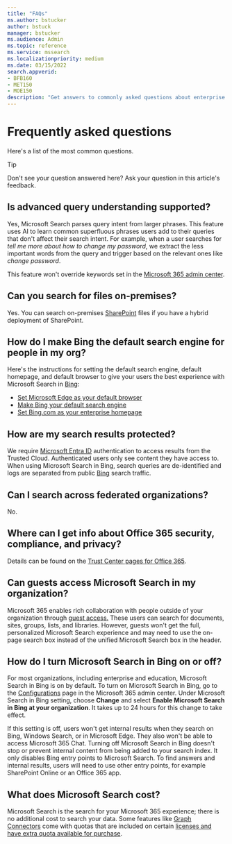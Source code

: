 ```yaml
---
title: "FAQs"
ms.author: bstucker
author: bstuck
manager: bstucker
ms.audience: Admin
ms.topic: reference
ms.service: mssearch
ms.localizationpriority: medium
ms.date: 03/15/2022
search.appverid:
- BFB160
- MET150
- MOE150
description: "Get answers to commonly asked questions about enterprise search and Microsoft Search"
---
```

<!-- markdownlint-disable no-trailing-punctuation -->
# Frequently asked questions

Here's a list of the most common questions.

> [!TIP]
> Don't see your question answered here? Ask your question in this article's feedback.

## Is advanced query understanding supported?

Yes, Microsoft Search parses query intent from larger phrases. This feature uses AI to learn common superfluous phrases users add to their queries that don't affect their search intent. For example, when a user searches for *tell me more about how to change my password*, we extract the less important words from the query and trigger based on the relevant ones like *change password*.
  
This feature won't override keywords set in the [Microsoft 365 admin center](https://admin.microsoft.com).
  
## Can you search for files on-premises?

Yes. You can search on-premises [SharePoint](https://sharepoint.com/) files if you have a hybrid deployment of SharePoint.
  
## How do I make Bing the default search engine for people in my org?

Here's the instructions for setting the default search engine, default homepage, and default browser to give your users the best experience with Microsoft Search in [Bing](https://Bing.com):

- [Set Microsoft Edge as your default browser](/deployedge/edge-default-browser)
- [Make Bing your default search engine](set-default-search-engine.md)
- [Set Bing.com as your enterprise homepage](set-default-homepage.md)

## How are my search results protected?

We require [Microsoft Entra ID](/azure/active-directory/) authentication to access results from the Trusted Cloud. Authenticated users only see content they have access to. When using Microsoft Search in Bing, search queries are de-identified and logs are separated from public [Bing](https://Bing.com) search traffic.

## Can I search across federated organizations?

No.

## Where can I get info about Office 365 security, compliance, and privacy?

Details can be found on the [Trust Center pages for Office 365](https://www.microsoft.com/TrustCenter/CloudServices/office365/default.aspx).

## Can guests access Microsoft Search in my organization?

Microsoft 365 enables rich collaboration with people outside of your organization through [guest access.](/microsoft-365/solutions/collaborate-with-people-outside-your-organization) These users can search for documents, sites, groups, lists, and libraries. However, guests won't get the full, personalized Microsoft Search experience and may need to use the on-page search box instead of the unified Microsoft Search box in the header.

## How do I turn Microsoft Search in Bing on or off?

For most organizations, including enterprise and education, Microsoft Search in Bing is on by default. To turn on Microsoft Search in Bing, go to the [Configurations](https://admin.microsoft.com/Adminportal/Home#/MicrosoftSearch/configurations) page in the Microsoft 365 admin center. Under Microsoft Search in Bing setting, choose **Change** and select **Enable Microsoft Search in Bing at your organization**. It takes up to 24 hours for this change to take effect.

If this setting is off, users won't get internal results when they search on Bing, Windows Search, or in Microsoft Edge. They also won't be able to access Microsoft 365 Chat. Turning off Microsoft Search in Bing doesn't stop or prevent internal content from being added to your search index. It only disables Bing entry points to Microsoft Search. To find answers and internal results, users will need to use other entry points, for example SharePoint Online or an Office 365 app.

## What does Microsoft Search cost?

Microsoft Search is the search for your Microsoft 365 experience; there is no additional cost to search your data. Some features like [Graph Connectors](connectors-overview.md) come with quotas that are included on certain [licenses and have extra quota available for purchase](licensing.md).
